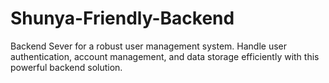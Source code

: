 # Shunya-Friendly-Backend
Backend Sever  for a robust user management system. Handle user authentication, account management, and data storage efficiently with this powerful backend solution.
